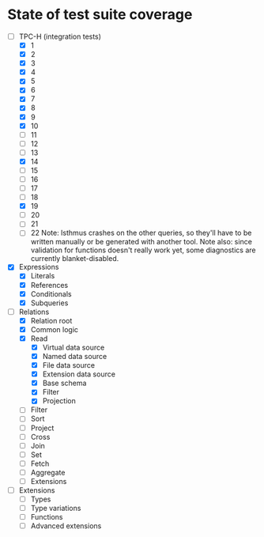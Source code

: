 State of test suite coverage
============================

 - [ ] TPC-H (integration tests)
    - [x] 1
    - [x] 2
    - [x] 3
    - [x] 4
    - [x] 5
    - [x] 6
    - [x] 7
    - [x] 8
    - [x] 9
    - [x] 10
    - [ ] 11
    - [ ] 12
    - [ ] 13
    - [x] 14
    - [ ] 15
    - [ ] 16
    - [ ] 17
    - [ ] 18
    - [x] 19
    - [ ] 20
    - [ ] 21
    - [ ] 22
   Note: Isthmus crashes on the other queries, so they'll have to be written
   manually or be generated with another tool. Note also: since validation for
   functions doesn't really work yet, some diagnostics are currently
   blanket-disabled.
 - [x] Expressions
    - [x] Literals
    - [x] References
    - [x] Conditionals
    - [x] Subqueries
 - [ ] Relations
    - [x] Relation root
    - [x] Common logic
    - [x] Read
       - [x] Virtual data source
       - [x] Named data source
       - [x] File data source
       - [x] Extension data source
       - [x] Base schema
       - [x] Filter
       - [x] Projection
    - [ ] Filter
    - [ ] Sort
    - [ ] Project
    - [ ] Cross
    - [ ] Join
    - [ ] Set
    - [ ] Fetch
    - [ ] Aggregate
    - [ ] Extensions
 - [ ] Extensions
    - [ ] Types
    - [ ] Type variations
    - [ ] Functions
    - [ ] Advanced extensions
